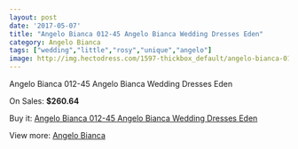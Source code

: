 ```yaml
---
layout: post
date: '2017-05-07'
title: "Angelo Bianca 012-45 Angelo Bianca Wedding Dresses Eden"
category: Angelo Bianca
tags: ["wedding","little","rosy","unique","angelo"]
image: http://img.hectodress.com/1597-thickbox_default/angelo-bianca-012-45-angelo-bianca-wedding-dresses-eden.jpg
---
```

Angelo Bianca 012-45 Angelo Bianca Wedding Dresses Eden

On Sales: **$260.64**
<a href="https://www.hectodress.com/angelo-bianca/972-angelo-bianca-012-45-angelo-bianca-wedding-dresses-eden.html"><amp-img layout="responsive" width="600" height="600" src="//img.hectodress.com/1597-thickbox_default/angelo-bianca-012-45-angelo-bianca-wedding-dresses-eden.jpg" alt="Angelo Bianca 012-45 Angelo Bianca Wedding Dresses Eden 0" /></a>

Buy it: [Angelo Bianca 012-45 Angelo Bianca Wedding Dresses Eden](https://www.hectodress.com/angelo-bianca/972-angelo-bianca-012-45-angelo-bianca-wedding-dresses-eden.html "Angelo Bianca 012-45 Angelo Bianca Wedding Dresses Eden")

View more: [Angelo Bianca](https://www.hectodress.com/14-angelo-bianca "Angelo Bianca")